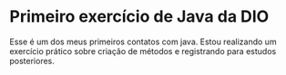 <h1> Primeiro exercício de Java da DIO</h1>
<p>Esse é um dos meus primeiros contatos com java. Estou realizando um exercício prático sobre criação de métodos e registrando para estudos posteriores.</p>
